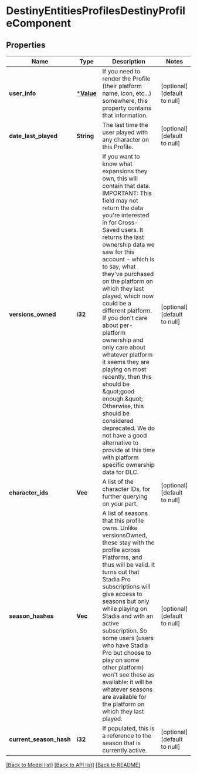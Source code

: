 # DestinyEntitiesProfilesDestinyProfileComponent

## Properties
Name | Type | Description | Notes
------------ | ------------- | ------------- | -------------
**user_info** | [***Value**](Value.md) | If you need to render the Profile (their platform name, icon, etc...) somewhere, this property contains that information. | [optional] [default to null]
**date_last_played** | **String** | The last time the user played with any character on this Profile. | [optional] [default to null]
**versions_owned** | **i32** | If you want to know what expansions they own, this will contain that data.   IMPORTANT: This field may not return the data you&#39;re interested in for Cross-Saved users. It returns the last ownership data we saw for this account - which is to say, what they&#39;ve purchased on the platform on which they last played, which now could be a different platform.   If you don&#39;t care about per-platform ownership and only care about whatever platform it seems they are playing on most recently, then this should be \&quot;good enough.\&quot; Otherwise, this should be considered deprecated. We do not have a good alternative to provide at this time with platform specific ownership data for DLC. | [optional] [default to null]
**character_ids** | **Vec<i64>** | A list of the character IDs, for further querying on your part. | [optional] [default to null]
**season_hashes** | **Vec<i32>** | A list of seasons that this profile owns. Unlike versionsOwned, these stay with the profile across Platforms, and thus will be valid.   It turns out that Stadia Pro subscriptions will give access to seasons but only while playing on Stadia and with an active subscription. So some users (users who have Stadia Pro but choose to play on some other platform) won&#39;t see these as available: it will be whatever seasons are available for the platform on which they last played. | [optional] [default to null]
**current_season_hash** | **i32** | If populated, this is a reference to the season that is currently active. | [optional] [default to null]

[[Back to Model list]](../README.md#documentation-for-models) [[Back to API list]](../README.md#documentation-for-api-endpoints) [[Back to README]](../README.md)


